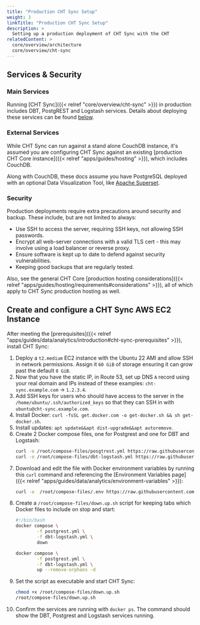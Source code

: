 ```yaml
---
title: "Production CHT Sync Setup"
weight: 3
linkTitle: "Production CHT Sync Setup"
description: >
  Setting up a production deployment of CHT Sync with the CHT
relatedContent: >
  core/overview/architecture
  core/overview/cht-sync
---
```



##  Services & Security

### Main Services

Running [CHT Sync]({{< relref "core/overview/cht-sync" >}}) in production includes DBT, PostgREST and Logstash services. Details about deploying these services can be found [below](#create-and-configure-a-cht-sync-aws-ec2-instance).   

### External Services

While CHT Sync can run against a stand alone CouchDB instance, it's assumed you are configuring CHT Sync against an existing [production CHT Core instance]({{< relref "apps/guides/hosting" >}}), which includes CouchDB. 

Along with CouchDB, these docs assume you have PostgreSQL deployed with an optional Data Visualization Tool, like [Apache Superset](https://superset.apache.org/).

### Security

Production deployments require extra precautions around security and backup. These include, but are not limited to always:
* Use SSH to access the server, requiring SSH keys, not allowing SSH passwords.
* Encrypt all web-server connections with a valid TLS cert - this may involve using a load balancer or reverse proxy.
* Ensure software is kept up to date to defend against security vulnerabilities.
* Keeping good backups that are regularly tested.

 Also, see the general CHT Core [production hosting considerations]({{< relref "apps/guides/hosting/requirements#considerations" >}}), all of which apply to CHT Sync production hosting as well.

## Create and configure a CHT Sync AWS EC2 Instance 

After meeting the [prerequisites]({{< relref "apps/guides/data/analytics/introduction#cht-sync-prerequisites" >}}), install CHT Sync:

1. Deploy a `t2.medium` EC2 instance with the Ubuntu 22 AMI and allow SSH in network permissions. Assign it `60 GiB` of storage ensuring it can grow past the default `8 GiB`.
2. Now that you have the static IP, in Route 53, set up DNS `A` record using your real domain and IPs instead of these examples: `cht-sync.example.com` -> `1.2.3.4`.
3. Add SSH keys for users who should have access to the server in the `/home/ubuntu/.ssh/authorized_keys` so that they can SSH in with `ubuntu@cht-sync.example.com`.
4. Install Docker: `curl -fsSL get.docker.com -o get-docker.sh && sh get-docker.sh`.
5. Install updates: `apt update&&apt dist-upgrade&&apt autoremove`.
6. Create 2 Docker compose files, one for Postgrest and  one for DBT and Logstash: 
    ```bash
    curl -o /root/compose-files/posgtrest.yml https://raw.githubusercontent.com/medic/cht-sync/main/docker-compose.postgrest.yml
    curl -o /root/compose-files/dbt-logstash.yml https://raw.githubusercontent.com/medic/cht-sync/main/docker-compose.yml
    ```
7. Download and edit the file with Docker environment variables by running this `curl` command and referencing the [Environment Variables page]({{< relref "apps/guides/data/analytics/environment-variables" >}}):
    ```bash
    curl -o  /root/compose-files/.env https://raw.githubusercontent.com/medic/cht-sync/main/env.template
    ```
8. Create a  `/root/compose-files/down.up.sh` script for keeping tabs which Docker files to include on stop and start:
    ```bash
    #!/bin/bash
    docker compose \
            -f postgrest.yml \
            -f dbt-logstash.yml \
            down

    docker compose \
            -f postgrest.yml \
            -f dbt-logstash.yml \
            up --remove-orphans -d
    ```       
9. Set the script as executable and start CHT Sync:
    ```bash
    chmod +x /root/compose-files/down.up.sh
    /root/compose-files/down.up.sh
    ```
10. Confirm the services are running with `docker ps`. The command should show the DBT, Postgrest and Logstash services running. 
